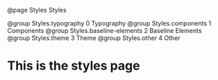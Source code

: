 @page Styles Styles

@group Styles.typography 0 Typography
@group Styles.components 1 Components
@group Styles.baseline-elements 2 Baseline Elements
@group Styles.theme 3 Theme
@group Styles.other 4 Other

# This is the styles page